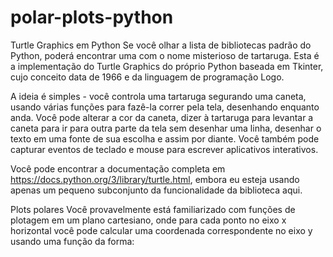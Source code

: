 # polar-plots-python

Turtle Graphics em Python
Se você olhar a lista de bibliotecas padrão do Python, poderá encontrar uma com o nome misterioso de tartaruga. Esta é a implementação do Turtle Graphics do próprio Python baseada em Tkinter, cujo conceito data de 1966 e da linguagem de programação Logo.

A ideia é simples - você controla uma tartaruga segurando uma caneta, usando várias funções para fazê-la correr pela tela, desenhando enquanto anda. Você pode alterar a cor da caneta, dizer à tartaruga para levantar a caneta para ir para outra parte da tela sem desenhar uma linha, desenhar o texto em uma fonte de sua escolha e assim por diante. Você também pode capturar eventos de teclado e mouse para escrever aplicativos interativos.

Você pode encontrar a documentação completa em https://docs.python.org/3/library/turtle.html, embora eu esteja usando apenas um pequeno subconjunto da funcionalidade da biblioteca aqui.

Plots polares
Você provavelmente está familiarizado com funções de plotagem em um plano cartesiano, onde para cada ponto no eixo x horizontal você pode calcular uma coordenada correspondente no eixo y usando uma função da forma:
